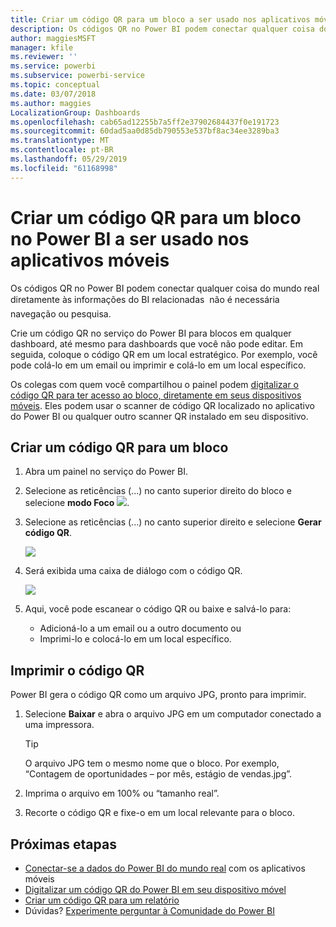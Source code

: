 ```yaml
---
title: Criar um código QR para um bloco a ser usado nos aplicativos móveis do Power BI
description: Os códigos QR no Power BI podem conectar qualquer coisa do mundo real diretamente às informações do BI relacionadas no aplicativo móvel Power BI, não sendo necessária pesquisa.
author: maggiesMSFT
manager: kfile
ms.reviewer: ''
ms.service: powerbi
ms.subservice: powerbi-service
ms.topic: conceptual
ms.date: 03/07/2018
ms.author: maggies
LocalizationGroup: Dashboards
ms.openlocfilehash: cab65ad12255b7a5ff2e37902684437f0e191723
ms.sourcegitcommit: 60dad5aa0d85db790553e537bf8ac34ee3289ba3
ms.translationtype: MT
ms.contentlocale: pt-BR
ms.lasthandoff: 05/29/2019
ms.locfileid: "61168998"
---
```

# <a name="create-a-qr-code-for-a-tile-in-power-bi-to-use-in-the-mobile-apps"></a>Criar um código QR para um bloco no Power BI a ser usado nos aplicativos móveis
Os códigos QR no Power BI podem conectar qualquer coisa do mundo real diretamente às informações do BI relacionadas &#151; não é necessária navegação ou pesquisa.

Crie um código QR no serviço do Power BI para blocos em qualquer dashboard, até mesmo para dashboards que você não pode editar. Em seguida, coloque o código QR em um local estratégico. Por exemplo, você pode colá-lo em um email ou imprimir e colá-lo em um local específico. 

Os colegas com quem você compartilhou o painel podem [digitalizar o código QR para ter acesso ao bloco, diretamente em seus dispositivos móveis](consumer/mobile/mobile-apps-qr-code.md). Eles podem usar o scanner de código QR localizado no aplicativo do Power BI ou qualquer outro scanner QR instalado em seu dispositivo.


## <a name="create-a-qr-code-for-a-tile"></a>Criar um código QR para um bloco
1. Abra um painel no serviço do Power BI.
2. Selecione as reticências (...) no canto superior direito do bloco e selecione **modo Foco** ![](media/service-create-qr-code-for-tile/fullscreen-icon.jpg).
3. Selecione as reticências (...) no canto superior direito e selecione **Gerar código QR**. 
   
    ![](media/service-create-qr-code-for-tile/power-bi-create-qr-code-tile.png)
4. Será exibida uma caixa de diálogo com o código QR. 
   
    ![](media/service-create-qr-code-for-tile/pbi_qrcode_opportunity_count.png)
5. Aqui, você pode escanear o código QR ou baixe e salvá-lo para: 
   
   * Adicioná-lo a um email ou a outro documento ou 
   * Imprimi-lo e colocá-lo em um local específico. 

## <a name="print-the-qr-code"></a>Imprimir o código QR
Power BI gera o código QR como um arquivo JPG, pronto para imprimir. 

1. Selecione **Baixar** e abra o arquivo JPG em um computador conectado a uma impressora.  
   
   > [!TIP]
   > O arquivo JPG tem o mesmo nome que o bloco. Por exemplo, “Contagem de oportunidades – por mês, estágio de vendas.jpg”.
   > 
   > 
2. Imprima o arquivo em 100% ou “tamanho real”.  
3. Recorte o código QR e fixe-o em um local relevante para o bloco. 

## <a name="next-steps"></a>Próximas etapas
* [Conectar-se a dados do Power BI do mundo real](consumer/mobile/mobile-apps-data-in-real-world-context.md) com os aplicativos móveis
* [Digitalizar um código QR do Power BI em seu dispositivo móvel](consumer/mobile/mobile-apps-qr-code.md)
* [Criar um código QR para um relatório](service-create-qr-code-for-report.md)
* Dúvidas? [Experimente perguntar à Comunidade do Power BI](http://community.powerbi.com/)

